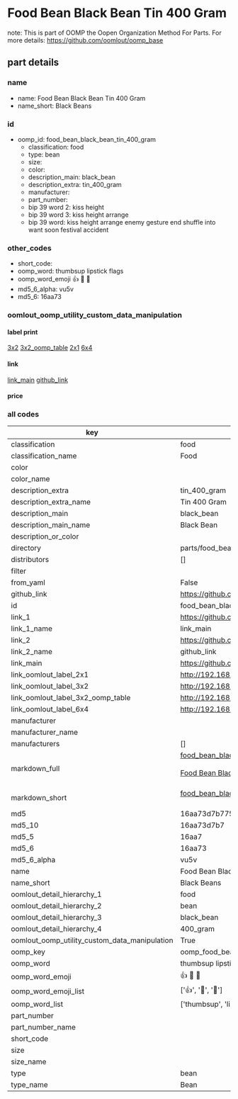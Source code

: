 # Food Bean Black Bean Tin 400 Gram  

note: This is part of OOMP the Oopen Organization Method For Parts. For more details: https://github.com/oomlout/oomp_base

##  part details





### name
* name: Food Bean Black Bean Tin 400 Gram
* name_short: Black Beans
### id
* oomp_id: food_bean_black_bean_tin_400_gram
  * classification: food
  * type: bean
  * size: 
  * color: 
  * description_main: black_bean
  * description_extra: tin_400_gram
  * manufacturer: 
  * part_number: 
  * bip 39 word 2: kiss height
  * bip 39 word 3: kiss height arrange
  * bip 39 word: kiss height arrange enemy gesture end shuffle into want soon festival accident

### other_codes
* short_code: 
* oomp_word: thumbsup lipstick flags
* oomp_word_emoji :thumbsup: :lipstick: :flags:
* md5_6_alpha: vu5v
* md5_6: 16aa73






### oomlout_oomp_utility_custom_data_manipulation
#### label print
[3x2](http://192.168.1.245:1112/?label=oomp%20vu5v)
[3x2_oomp_table](http://192.168.1.107:1112/?label=oomp%20vu5v)
[2x1](http://192.168.1.242:1112/?label=oomp%20vu5v)
[6x4](http://192.168.1.55:1112/?label=oomp%20vu5v)    

#### link

[link_main](https://github.com/oomlout/oomlout_oomp_current_version_messy/tree/main/parts/food_bean_black_bean_tin_400_gram) [github_link](https://github.com/oomlout/oomlout_oomp_part_src/tree/main/parts/food_bean_black_bean_tin_400_gram)                             

#### price







### all codes 
| key | value |  
| --- | --- |  
| classification | food |  
| classification_name | Food |  
| color |  |  
| color_name |  |  
| description_extra | tin_400_gram |  
| description_extra_name | Tin 400 Gram |  
| description_main | black_bean |  
| description_main_name | Black Bean |  
| description_or_color |   |  
| directory | parts/food_bean_black_bean_tin_400_gram |  
| distributors | [] |  
| filter |  |  
| from_yaml | False |  
| github_link | https://github.com/oomlout/oomlout_oomp_part_src/tree/main/parts/food_bean_black_bean_tin_400_gram |  
| id | food_bean_black_bean_tin_400_gram |  
| link_1 | https://github.com/oomlout/oomlout_oomp_current_version_messy/tree/main/parts/food_bean_black_bean_tin_400_gram |  
| link_1_name | link_main |  
| link_2 | https://github.com/oomlout/oomlout_oomp_part_src/tree/main/parts/food_bean_black_bean_tin_400_gram |  
| link_2_name | github_link |  
| link_main | https://github.com/oomlout/oomlout_oomp_current_version_messy/tree/main/parts/food_bean_black_bean_tin_400_gram |  
| link_oomlout_label_2x1 | http://192.168.1.242:1112/?label=oomp%20vu5v |  
| link_oomlout_label_3x2 | http://192.168.1.245:1112/?label=oomp%20vu5v |  
| link_oomlout_label_3x2_oomp_table | http://192.168.1.107:1112/?label=oomp%20vu5v |  
| link_oomlout_label_6x4 | http://192.168.1.55:1112/?label=oomp%20vu5v |  
| manufacturer |  |  
| manufacturer_name |  |  
| manufacturers | [] |  
| markdown_full | [food_bean_black_bean_tin_400_gram](https://github.com/oomlout/oomlout_oomp_current_version_messy/tree/main/parts/food_bean_black_bean_tin_400_gram)<br>[](https://github.com/oomlout/oomlout_oomp_current_version_messy/tree/main/parts/food_bean_black_bean_tin_400_gram)<br>[Food Bean Black Bean Tin 400 Gram](https://github.com/oomlout/oomlout_oomp_current_version_messy/tree/main/parts/food_bean_black_bean_tin_400_gram)<br><br> |  
| markdown_short | [food_bean_black_bean_tin_400_gram](https://github.com/oomlout/oomlout_oomp_current_version_messy/tree/main/parts/food_bean_black_bean_tin_400_gram)<br><br> |  
| md5 | 16aa73d7b775d8ed2630b49e189aabd6 |  
| md5_10 | 16aa73d7b7 |  
| md5_5 | 16aa7 |  
| md5_6 | 16aa73 |  
| md5_6_alpha | vu5v |  
| name | Food Bean Black Bean Tin 400 Gram |  
| name_short | Black Beans |  
| oomlout_detail_hierarchy_1 | food |  
| oomlout_detail_hierarchy_2 | bean |  
| oomlout_detail_hierarchy_3 | black_bean |  
| oomlout_detail_hierarchy_4 | 400_gram |  
| oomlout_oomp_utility_custom_data_manipulation | True |  
| oomp_key | oomp_food_bean_black_bean_tin_400_gram |  
| oomp_word | thumbsup lipstick flags |  
| oomp_word_emoji | :thumbsup: :lipstick: :flags: |  
| oomp_word_emoji_list | [':thumbsup:', ':lipstick:', ':flags:'] |  
| oomp_word_list | ['thumbsup', 'lipstick', 'flags'] |  
| part_number |  |  
| part_number_name |  |  
| short_code |  |  
| size |  |  
| size_name |  |  
| type | bean |  
| type_name | Bean |  
